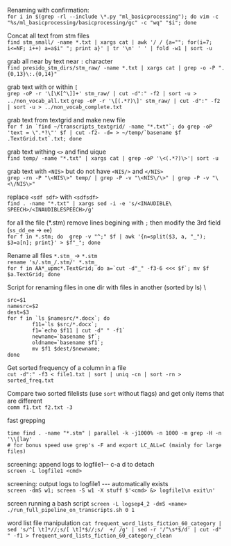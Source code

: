 
Renaming with confirmation: \
`for i in $(grep -rl --include \*.py "ml_basicprocessing"); do vim -c "%s/ml_basicprocessing/basicprocessing/gc" -c "wq" "$i"; done`

Concat all text from stm files \
`find stm_small/ -name *.txt | xargs cat | awk '/ / {a=""; for(i=7; i<=NF; i++) a=a$i" "; print a}' | tr '\n' ' ' | fold -w1 | sort -u`

grab all near by text near `:` character \
`find presido_stm_dirs/stm_raw/ -name *.txt | xargs cat | grep -o -P ".{0,13}\:.{0,14}"`

grab text with or within `[` \
`grep -oP -r '\[\K[^\]]+' stm_raw/ | cut -d":" -f2 | sort -u > ../non_vocab_all.txt`
`grep -oP -r '\[(.*?)\]' stm_raw/ | cut -d":" -f2 | sort -u > ../non_vocab_complete.txt`

grab text from textgrid and make new file \
```for f in `find ~/transcripts_textgrid/ -name "*.txt"`; do grep -oP 'text = \".*?\"' $f | cut -f2- -d= > ~/temp/`basename $f .TextGrid.txt`.txt; done```

grab text withing `<>` and find uique \
`find temp/ -name "*.txt" | xargs cat | grep -oP '\<(.*?)\>'| sort -u`

grab text with `<NIS>` but do not have `<NIS/>` and `</NIS>` \
`grep -rn -P "\<NIS\>" temp/ | grep -P -v "\<NIS\/\>" | grep -P -v "\<\/NIS\>"`

replace `<sdf sdf>` with `<sdfsdf>` \
`find . -name "*.txt" | xargs sed -i -e 's/<INAUDIBLE\ SPEECH>/<INAUDIBLESPEECH>/g' `

for all the file (*.stm) remove lines begining with `;` then modify the 3rd field (`ss_dd_ee` -> `ee`) \
`for f in *.stm; do  grep -v "^;" $f | awk '{n=split($3, a, "_"); $3=a[n]; print}' > $f"_"; done`

Rename all files `*.stm_` -> `*.stm` \
`rename 's/.stm_/.stm/' *.stm_` \
```for f in AA*_upmc*.TextGrid; do a=`cut -d"_" -f3-6 <<< $f`; mv $f $a.TextGrid; done```

Script for renaming files in one dir with files in another (sorted by ls) \
```
src=$1
namesrc=$2
dest=$3
for f in `ls $namesrc/*.docx`; do
        f11=`ls $src/*.docx`;
        f1=`echo $f11 | cut -d" " -f1`
        newname=`basename $f`;
        oldname=`basename $f1`;
        mv $f1 $dest/$newname;
done
```

Get sorted frequency of a column in a file \
`cut -d":" -f3 < file1.txt | sort | uniq -cn | sort -rn > sorted_freq.txt`

Compare two sorted filelists (use `sort` without flags) and get only items that are different \
`comm f1.txt f2.txt -3`


fast grepping 
```
time find . -name "*.stm" | parallel -k -j1000% -n 1000 -m grep -H -n '\\[lay'
# for bonus speed use grep's -F and export LC_ALL=C (mainly for large files)
```

screening: append logs to logfile1-- c-a d to detach \
```screen -L logfile1 <cmd>``` 

screening: output logs to logfile1 --- automatically exists \
```screen -dmS w1; screen -S w1 -X stuff $'<cmd> &> logfile1\n exit\n'``` 

screen running a bash script
```screen -L logsep4_2 -dmS <name> ./run_full_pipeline_on_transcripts.sh 0 1```

word list file manipulation
```cat frequent_word_lists_fiction_60_category | sed 's/^[ \t]*//;s/[ \t]*$//;s/  +/ /g' | sed -r '/^\s*$/d' | cut -d" " -f1 > frequent_word_lists_fiction_60_category_clean```
